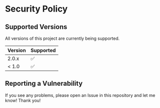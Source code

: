 # Security Policy

## Supported Versions

All versions of this project are currently being supported.

| Version | Supported          |
| ------- | ------------------ |
| 2.0.x   | :white_check_mark: |
| < 1.0   | :white_check_mark:                |

## Reporting a Vulnerability

If you see any problems, please open an Issue in this repository and let me know! Thank you!
